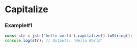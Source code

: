 # Capitalize

### Example#1

```javascript
const str = jstr('hello world').capitalize().toString();
console.log(str); // Outputs: 'Hello World'
```
